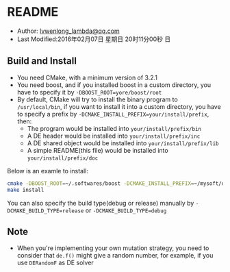 # README

* Author: lvwenlong_lambda@qq.com
* Last Modified:2016年02月07日 星期日 20时11分00秒 日

## Build and Install

* You need CMake, with a minimum version of 3.2.1
* You need boost, and if you installed boost in a custom directory, you have to specify it by `-DBOOST_ROOT=yore/boost/root`
* By default, CMake will try to install the binary program to `/usr/local/bin`, if you want to install it into a custom directory, you have to specify a prefix by `-DCMAKE_INSTALL_PREFIX=your/install/prefix`, then: 
    * The program would be installed into `your/install/prefix/bin`
    * A DE header would be installed into `your/install/prefix/inc`
    * A DE shared object would be installed into `your/install/prefix/lib`
    * A simple README(this file) would be installed into `your/install/prefix/doc`

Below is an examle to install:

```bash
cmake -DBOOST_ROOT=~/.softwares/boost -DCMAKE_INSTALL_PREFIX=~/mysoft/de-hspice
make install
```

You can also specify the build type(debug or release) manually by `-DCMAKE_BUILD_TYPE=release` or `-DCMAKE_BUILD_TYPE=debug`

## Note

* When you're implementing your own mutation strategy, you need to consider that `de.f()` might give a random number, for example, 
if you use `DERandomF` as DE solver
